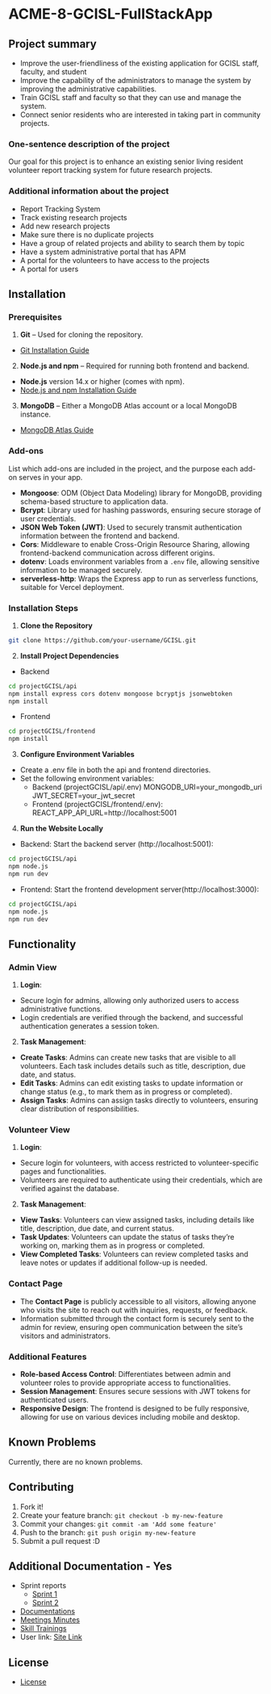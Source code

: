 # ACME-8-GCISL-FullStackApp

## Project summary     
- Improve the user-friendliness of the existing application for GCISL staff, faculty, and student
- Improve the capability of the administrators to manage the system by improving the administrative capabilities.
- Train GCISL staff and faculty so that they can use and manage the system.
- Connect senior residents who are interested in taking part in community projects.

### One-sentence description of the project
Our goal for this project is to enhance an existing senior living resident volunteer report tracking system for future research projects.

### Additional information about the project  
- Report Tracking System
- Track existing research projects
- Add new research projects
- Make sure there is no duplicate projects
- Have a group of related projects and ability to search them by topic
- Have a system administrative portal that has APM 
- A portal for the volunteers to have access to the projects
- A portal for users

## Installation   

### Prerequisites 

1. **Git** – Used for cloning the repository.
  - [Git Installation Guide](https://git-scm.com/book/en/v2/Getting-Started-Installing-Git)

2. **Node.js and npm** – Required for running both frontend and backend.
  - **Node.js** version 14.x or higher (comes with npm).
  - [Node.js and npm Installation Guide](https://nodejs.org/)

3. **MongoDB** – Either a MongoDB Atlas account or a local MongoDB instance.
  - [MongoDB Atlas Guide](https://www.mongodb.com/cloud/atlas)

### Add-ons 
List which add-ons are included in the project, and the purpose each add-on serves in your app.
- **Mongoose**: ODM (Object Data Modeling) library for MongoDB, providing schema-based structure to application data.
- **Bcrypt**: Library used for hashing passwords, ensuring secure storage of user credentials.
- **JSON Web Token (JWT)**: Used to securely transmit authentication information between the frontend and backend.
- **Cors**: Middleware to enable Cross-Origin Resource Sharing, allowing frontend-backend communication across different origins.
- **dotenv**: Loads environment variables from a `.env` file, allowing sensitive information to be managed securely.
- **serverless-http**: Wraps the Express app to run as serverless functions, suitable for Vercel deployment.

### Installation Steps

  1. **Clone the Repository** 
  ```sh
  git clone https://github.com/your-username/GCISL.git
  ```
  2. **Install Project Dependencies** 
  - Backend
  ```sh
  cd projectGCISL/api
  npm install express cors dotenv mongoose bcryptjs jsonwebtoken
  npm install
  ```
  - Frontend
  ```sh
  cd projectGCISL/frontend
  npm install
  ```

  3. **Configure Environment Variables** 
  - Create a .env file in both the api and frontend directories.
  - Set the following environment variables:
     * Backend (projectGCISL/api/.env)
        MONGODB_URI=your_mongodb_uri
        JWT_SECRET=your_jwt_secret
     * Frontend (projectGCISL/frontend/.env):
       REACT_APP_API_URL=http://localhost:5001

  4. **Run the Website Locally**
  - Backend: Start the backend server (http://localhost:5001):
  ```sh
  cd projectGCISL/api
  npm node.js
  npm run dev
  ```
  - Frontend: Start the frontend development server(http://localhost:3000):
  ```sh
  cd projectGCISL/api
  npm node.js
  npm run dev
  ```

## Functionality  

### Admin View

1. **Login**:
  - Secure login for admins, allowing only authorized users to access administrative functions.
  - Login credentials are verified through the backend, and successful authentication generates a session token.

2. **Task Management**:
  - **Create Tasks**: Admins can create new tasks that are visible to all volunteers. Each task includes details such as title, description, due date, and status.
  - **Edit Tasks**: Admins can edit existing tasks to update information or change status (e.g., to mark them as in progress or completed).
  - **Assign Tasks**: Admins can assign tasks directly to volunteers, ensuring clear distribution of responsibilities.

### Volunteer View

1. **Login**:
  - Secure login for volunteers, with access restricted to volunteer-specific pages and functionalities.
  - Volunteers are required to authenticate using their credentials, which are verified against the database.

2. **Task Management**:
  - **View Tasks**: Volunteers can view assigned tasks, including details like title, description, due date, and current status.
  - **Task Updates**: Volunteers can update the status of tasks they’re working on, marking them as in progress or completed.
  - **View Completed Tasks**: Volunteers can review completed tasks and leave notes or updates if additional follow-up is needed.


### Contact Page

- The **Contact Page** is publicly accessible to all visitors, allowing anyone who visits the site to reach out with inquiries, requests, or feedback.
- Information submitted through the contact form is securely sent to the admin for review, ensuring open communication between the site’s visitors and administrators.

### Additional Features

- **Role-based Access Control**: Differentiates between admin and volunteer roles to provide appropriate access to functionalities.
- **Session Management**: Ensures secure sessions with JWT tokens for authenticated users.
- **Responsive Design**: The frontend is designed to be fully responsive, allowing for use on various devices including mobile and desktop.

## Known Problems
Currently, there are no known problems.

## Contributing 
1. Fork it!
2. Create your feature branch: `git checkout -b my-new-feature`
3. Commit your changes: `git commit -am 'Add some feature'`
4. Push to the branch: `git push origin my-new-feature`
5. Submit a pull request :D

## Additional Documentation - Yes
* Sprint reports
   - [Sprint 1](https://github.com/awishto-write/GCISL/blob/main/Sprints/Sprint1)
   - [Sprint 2](https://github.com/awishto-write/GCISL/blob/main/Sprints/Sprint2)
* [Documentations](https://github.com/awishto-write/GCISL/blob/main/ProjectDocumentations)
* [Meetings Minutes](https://github.com/awishto-write/GCISL/blob/main/MeetingsMinutes)
* [Skill Trainings](https://github.com/awishto-write/GCISL/blob/main/SkillTraining)
* User link: [Site Link](gciconnect.vercel.app)

## License
- [License](https://github.com/awishto-write/GCISL/blob/main/LICENSE.txt)  
